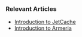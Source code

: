 ### Relevant Articles
- [Introduction to JetCache](https://www.baeldung.com/jetcache-cache-abstraction-library)
- [Introduction to Armeria](https://www.baeldung.com/armeria)
